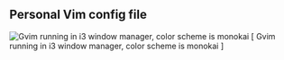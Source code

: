 ## Personal Vim config file

![Gvim running in i3 window manager, color scheme is monokai](https://raw.github.com/nightsh/vim-config/master/images/gvim1.png "Gvim running in i3 window manager, color scheme is monokai")
[ Gvim running in i3 window manager, color scheme is monokai ]
